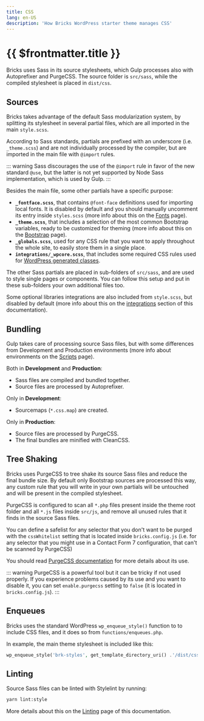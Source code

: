 ```yaml
---
title: CSS
lang: en-US
description: 'How Bricks WordPress starter theme manages CSS'
---
```


# {{ $frontmatter.title }}

Bricks uses Sass in its source stylesheets, which Gulp processes also with Autoprefixer and PurgeCSS. The source folder is `src/sass`, while the compiled stylesheet is placed in `dist/css`.

## Sources

Bricks takes advantage of the default Sass modularization system, by splitting its stylesheet in several partial files, which are all imported in the main `style.scss`.

According to Sass standards, partials are prefixed with an underscore (i.e. `_theme.scss`) and are not individually processed by the compiler, but are imported in the main file with `@import` rules.

::: warning
Sass discourages the use of the `@import` rule in favor of the new standard `@use`, but the latter is not yet supported by Node Sass implementation, which is used by Gulp.
:::

Besides the main file, some other partials have a specific purpose:

-   **`_fontface.scss`**, that contains `@font-face` definitions used for importing local fonts. It is disabled by default and you should manually uncomment its entry inside `styles.scss` (more info about this on the [Fonts](/theme/fonts/) page).
-   **`_theme.scss`**, that includes a selection of the most common Bootstrap variables, ready to be customized for theming (more info about this on the [Bootstrap](/theme/bootstrap/) page).
-   **`_globals.scss`**, used for any CSS rule that you want to apply throughout the whole site, to easily store them in a single place.
-   **`integrations/_wpcore.scss`**, that includes some required CSS rules used for [WordPress generated classes](https://codex.wordpress.org/CSS#WordPress_Generated_Classes).

The other Sass partials are placed in sub-folders of `src/sass`, and are used to style single pages or components. You can follow this setup and put in these sub-folders your own additional files too.

Some optional libraries integrations are also included from `style.scss`, but disabled by default (more info about this on the [integrations](/integrations/) section of this documentation).

## Bundling

Gulp takes care of processing source Sass files, but with some differences from Development and Production environments (more info about environments on the [Scripts](/theme/scripts/) page).

Both in **Development** and **Production**:

-   Sass files are compiled and bundled together.
-   Source files are processed by Autoprefixer.

Only in **Development**:

-   Sourcemaps (`*.css.map`) are created.

Only in **Production**:

-   Source files are processed by PurgeCSS.
-   The final bundles are minified with CleanCSS.

## Tree Shaking

Bricks uses PurgeCSS to tree shake its source Sass files and reduce the final bundle size. By default only Bootstrap sources  are processed this way, any custom rule that you will write in your own partials will be untouched and will be present in the compiled stylesheet.

PurgeCSS is configured to scan all `*.php` files present inside the theme root folder and all `*.js` files inside `src/js`, and remove all unused rules that it finds in the source Sass files.

You can define a safelist for any selector that you don't want to be purged with the `cssWhitelist` setting that is located inside `bricks.config.js` (i.e. for any selector that you might use in a Contact Form 7 configuration, that can't be scanned by PurgeCSS)

You should read [PurgeCSS documentation](https://purgecss.com/) for more details about its use.

::: warning
PurgeCSS is a powerful tool but it can be tricky if not used properly. If you experience problems caused by its use and you want to disable it, you can set `enable.purgecss` setting to `false` (it is located in `bricks.config.js`).
:::

## Enqueues

Bricks uses the standard WordPress `wp_enqueue_style()` function to to include CSS files, and it does so from `functions/enqueues.php`.

In example, the main theme stylesheet is included like this:

```php
wp_enqueue_style('brk-styles', get_template_directory_uri() .'/dist/css/style.min.css', false, $themeVersion, 'all' );
```

## Linting

Source Sass files can be linted with Stylelint by running:

``` bash
yarn lint:style 
```

More details about this on the [Linting](/theme/linting/) page of this documentation.